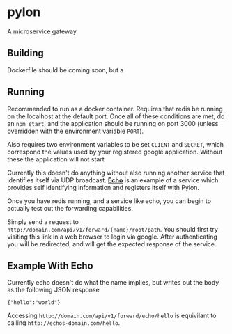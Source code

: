 # pylon
A microservice gateway

## Building
Dockerfile should be coming soon, but a 
## Running

Recommended to run as a docker container. Requires that redis be running on the localhost at the default port. Once all of these conditions are met, do an `npm start`, and the application should be running on port 3000 (unless overridden with the environment variable `PORT`).

Also requires two environment variables to be set
`CLIENT` and `SECRET`, which correspond the values used by your registered google application. Without these the application will not start

Currently this doesn't do anything without also running another service that identifies itself via UDP broadcast. [__Echo__](https://github.com/info499-w16/echo) is an example of a service which provides self identifying information and registers itself with Pylon.

Once you have redis running, and a service like echo, you can begin to actually test out the forwarding capabilities.

Simply send a request to `http://domain.com/api/v1/forward/{name}/root/path`. You should first try visiting this link in a web browser to login via google. After authenticating you will be redirected, and will get the expected response of the service.

## Example With Echo

Currently echo doesn't do what the name implies, but writes out the body as the following JSON response

```
{"hello":"world"}
```

Accessing `http://domain.com/api/v1/forward/echo/hello` is equivilant to calling `http://echos-domain.com/hello`.
